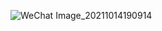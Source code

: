 
![WeChat Image_20211014190914](https://user-images.githubusercontent.com/77440902/137306530-c387b8ec-464c-4b73-9d24-4994d4c0c772.jpg)
